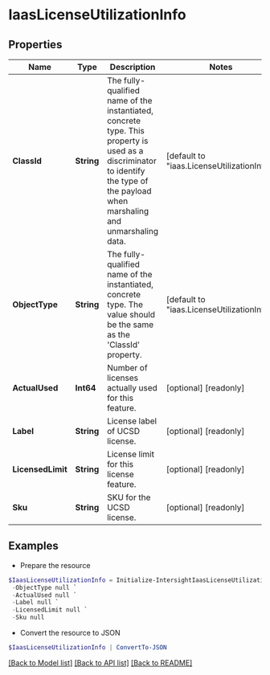 # IaasLicenseUtilizationInfo
## Properties

Name | Type | Description | Notes
------------ | ------------- | ------------- | -------------
**ClassId** | **String** | The fully-qualified name of the instantiated, concrete type. This property is used as a discriminator to identify the type of the payload when marshaling and unmarshaling data. | [default to "iaas.LicenseUtilizationInfo"]
**ObjectType** | **String** | The fully-qualified name of the instantiated, concrete type. The value should be the same as the &#39;ClassId&#39; property. | [default to "iaas.LicenseUtilizationInfo"]
**ActualUsed** | **Int64** | Number of licenses actually used for this feature. | [optional] [readonly] 
**Label** | **String** | License label of UCSD license. | [optional] [readonly] 
**LicensedLimit** | **String** | License limit for this license feature. | [optional] [readonly] 
**Sku** | **String** | SKU for the UCSD license. | [optional] [readonly] 

## Examples

- Prepare the resource
```powershell
$IaasLicenseUtilizationInfo = Initialize-IntersightIaasLicenseUtilizationInfo  -ClassId null `
 -ObjectType null `
 -ActualUsed null `
 -Label null `
 -LicensedLimit null `
 -Sku null
```

- Convert the resource to JSON
```powershell
$IaasLicenseUtilizationInfo | ConvertTo-JSON
```

[[Back to Model list]](../README.md#documentation-for-models) [[Back to API list]](../README.md#documentation-for-api-endpoints) [[Back to README]](../README.md)

